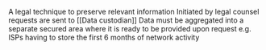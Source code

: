 A legal technique to preserve relevant information
Initiated by legal counsel
requests are sent to [[Data custodian]]
Data must be aggregated into a separate secured area where it is ready to be provided upon request
e.g. ISPs having to store the first 6 months of network activity